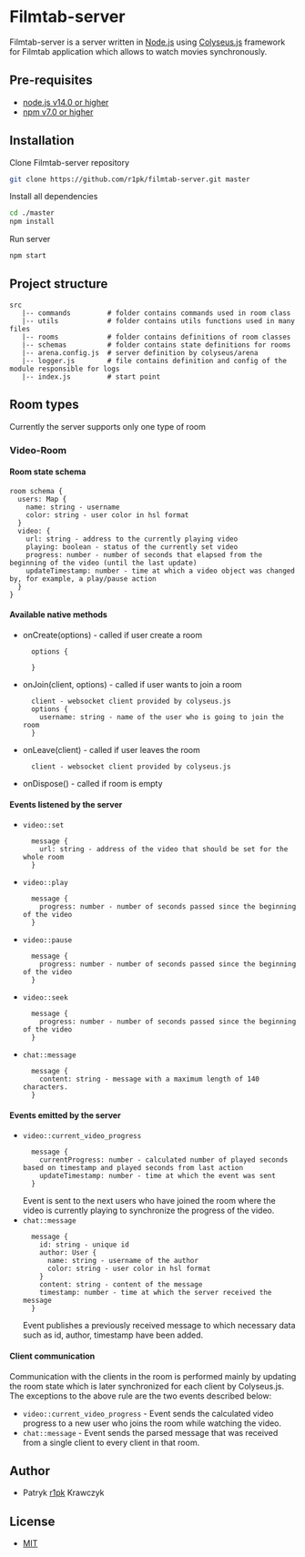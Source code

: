 # Filmtab-server

Filmtab-server is a server written in [Node.js](https://nodejs.org/en/) using [Colyseus.js](https://www.colyseus.io/) framework for Filmtab application which allows to watch movies synchronously.

## Pre-requisites

- [node.js v14.0 or higher](https://nodejs.org/en/)
- [npm v7.0 or higher](https://nodejs.org/en/download/)

## Installation

Clone Filmtab-server repository

```bash
git clone https://github.com/r1pk/filmtab-server.git master
```

Install all dependencies

```bash
cd ./master
npm install
```

Run server

```bash
npm start
```

## Project structure

```
src
   |-- commands         # folder contains commands used in room class
   |-- utils            # folder contains utils functions used in many files
   |-- rooms            # folder contains definitions of room classes
   |-- schemas          # folder contains state definitions for rooms
   |-- arena.config.js  # server definition by colyseus/arena
   |-- logger.js        # file contains definition and config of the module responsible for logs
   |-- index.js         # start point
```

## Room types

Currently the server supports only one type of room

### Video-Room

#### Room state schema

```
room schema {
  users: Map {
    name: string - username
    color: string - user color in hsl format
  }
  video: {
    url: string - address to the currently playing video
    playing: boolean - status of the currently set video
    progress: number - number of seconds that elapsed from the beginning of the video (until the last update)
    updateTimestamp: number - time at which a video object was changed by, for example, a play/pause action
  }
}
```

#### Available native methods

- onCreate(options) - called if user create a room

  ```
    options {

    }
  ```

- onJoin(client, options) - called if user wants to join a room
  ```
    client - websocket client provided by colyseus.js
    options {
      username: string - name of the user who is going to join the room
    }
  ```
- onLeave(client) - called if user leaves the room
  ```
    client - websocket client provided by colyseus.js
  ```
- onDispose() - called if room is empty

#### Events listened by the server

- `video::set`
  ```
    message {
      url: string - address of the video that should be set for the whole room
    }
  ```
- `video::play`
  ```
    message {
      progress: number - number of seconds passed since the beginning of the video
    }
  ```
- `video::pause`
  ```
    message {
      progress: number - number of seconds passed since the beginning of the video
    }
  ```
- `video::seek`
  ```
    message {
      progress: number - number of seconds passed since the beginning of the video
    }
  ```
- `chat::message`
  ```
    message {
      content: string - message with a maximum length of 140 characters.
    }
  ```

#### Events emitted by the server

- `video::current_video_progress`
  ```
    message {
      currentProgress: number - calculated number of played seconds based on timestamp and played seconds from last action
      updateTimestamp: number - time at which the event was sent
    }
  ```
  Event is sent to the next users who have joined the room where the video is currently playing to synchronize the progress of the video.
- `chat::message`
  ```
    message {
      id: string - unique id
      author: User {
        name: string - username of the author
        color: string - user color in hsl format
      }
      content: string - content of the message
      timestamp: number - time at which the server received the message
    }
  ```
  Event publishes a previously received message to which necessary data such as id, author, timestamp have been added.

#### Client communication

Communication with the clients in the room is performed mainly by updating the room state which is later synchronized for each client by Colyseus.js. The exceptions to the above rule are the two events described below:

- `video::current_video_progress` - Event sends the calculated video progress to a new user who joins the room while watching the video.
- `chat::message` - Event sends the parsed message that was received from a single client to every client in that room.

## Author

- Patryk [r1pk](https://github.com/r1pk) Krawczyk

## License

- [MIT](https://choosealicense.com/licenses/mit/)
